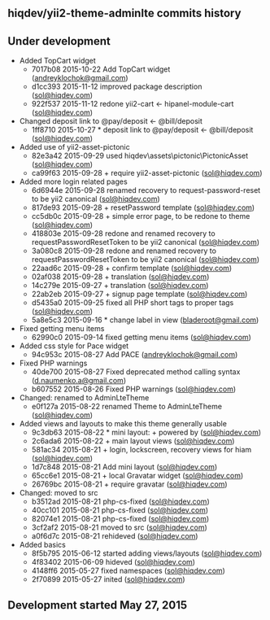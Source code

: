 hiqdev/yii2-theme-adminlte commits history
------------------------------------------

## Under development

- Added TopCart widget
    - 7017b08 2015-10-22 Add TopCart widget (andreyklochok@gmail.com)
    - d1cc393 2015-11-12 improved package description (sol@hiqdev.com)
    - 922f537 2015-11-12 redone yii2-cart <- hipanel-module-cart (sol@hiqdev.com)
- Changed deposit link to @pay/deposit <- @bill/deposit
    - 1ff8710 2015-10-27 * deposit link to @pay/deposit <- @bill/deposit (sol@hiqdev.com)
- Added use of yii2-asset-pictonic
    - 82e3a42 2015-09-29 used hiqdev\assets\pictonic\PictonicAsset (sol@hiqdev.com)
    - ca99f63 2015-09-28 + require yii2-asset-pictonic (sol@hiqdev.com)
- Added more login related pages
    - 6d6944e 2015-09-28 renamed recovery to request-password-reset to be yii2 canonical (sol@hiqdev.com)
    - 817de93 2015-09-28 + resetPassword template (sol@hiqdev.com)
    - cc5db0c 2015-09-28 + simple error page, to be redone to theme (sol@hiqdev.com)
    - 418803e 2015-09-28 redone and renamed recovery to requestPasswordResetToken to be yii2 canonical (sol@hiqdev.com)
    - 3a080c8 2015-09-28 redone and renamed recovery to requestPasswordResetToken to be yii2 canonical (sol@hiqdev.com)
    - 22aad6c 2015-09-28 + confirm template (sol@hiqdev.com)
    - 02af038 2015-09-28 + translation (sol@hiqdev.com)
    - 14c279e 2015-09-27 + translation (sol@hiqdev.com)
    - 22ab2eb 2015-09-27 + signup page template (sol@hiqdev.com)
    - d5435a0 2015-09-25 fixed all PHP short tags to proper tags (sol@hiqdev.com)
    - 5a8e5c3 2015-09-16 * change label in view (bladeroot@gmail.com)
- Fixed getting menu items
    - 62990c0 2015-09-14 fixed getting menu items (sol@hiqdev.com)
- Added css style for Pace widget
    - 94c953c 2015-08-27 Add PACE (andreyklochok@gmail.com)
- Fixed PHP warnings
    - 40de700 2015-08-27 Fixed deprecated method calling syntax (d.naumenko.a@gmail.com)
    - b607552 2015-08-26 Fixed PHP warnings (sol@hiqdev.com)
- Changed: renamed to AdminLteTheme
    - e0f127a 2015-08-22 renamed Theme to AdminLteTheme (sol@hiqdev.com)
- Added views and layouts to make this theme generally usable
    - 9c3db63 2015-08-22 * mini layout: + powered by (sol@hiqdev.com)
    - 2c6ada6 2015-08-22 + main layout views (sol@hiqdev.com)
    - 581ac34 2015-08-21 + login, lockscreen, recovery views for hiam (sol@hiqdev.com)
    - 1d7c848 2015-08-21 Add mini layout (sol@hiqdev.com)
    - 65cc6e1 2015-08-21 + local Gravatar widget (sol@hiqdev.com)
    - 26769bc 2015-08-21 + require gravatar (sol@hiqdev.com)
- Changed: moved to src
    - b3512ad 2015-08-21 php-cs-fixed (sol@hiqdev.com)
    - 40cc101 2015-08-21 php-cs-fixed (sol@hiqdev.com)
    - 82074e1 2015-08-21 php-cs-fixed (sol@hiqdev.com)
    - 3cf2af2 2015-08-21 moved to src (sol@hiqdev.com)
    - a0f6d7c 2015-08-21 rehideved (sol@hiqdev.com)
- Added basics
    - 8f5b795 2015-06-12 started adding views/layouts (sol@hiqdev.com)
    - 4f83402 2015-06-09 hideved (sol@hiqdev.com)
    - 4148ff6 2015-05-27 fixed namespaces (sol@hiqdev.com)
    - 2f70899 2015-05-27 inited (sol@hiqdev.com)

## Development started May 27, 2015

